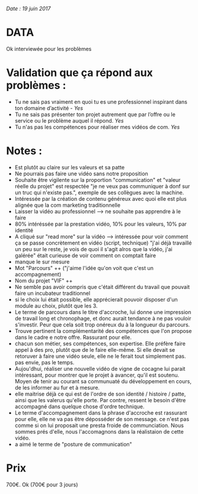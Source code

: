 *Date : 19 juin 2017*

# DATA
Ok interviewée pour les problèmes

# Validation que ça répond aux problèmes :  
- Tu ne sais pas vraiment en quoi tu es une professionnel inspirant dans ton domaine d’activité - *Yes*
- Tu ne sais pas présenter ton projet autrement que par l’offre ou le service ou le problème auquel il répond. *Yes*
- Tu n'as pas les compétences pour réaliser mes vidéos de com. *Yes*

# Notes :
- Est plutôt au claire sur les valeurs et sa patte 
- Ne pourrais pas faire une vidéo sans notre proposition
- Souhaite être vigilente sur la proportion "communication" et "valeur réelle du projet" est respectée "je ne veux pas communiquer à donf sur un truc qui n'existe pas.", exemple de ses collègues avec la machine.
- Intéressée par la création de contenu généreux avec quoi elle est plus alignée que la com marketing traditionnelle
- Laisser la vidéo au professionnel --> ne souhaite pas apprendre à le faire
- 80% intéréssée par la prestation vidéo, 10% pour les valeurs, 10% par identité
- A cliqué sur "read more" sur la vidéo --> intéressée pour voir comment ça se passe concrètement en vidéo (script, technique) "j'ai déjà travaillé un peu sur le reste, 
je vois de quoi il s'agit alros que la vidéo, j'ai galérée" était curieuse de voir comment on comptait faire
- manque le sur mesure
- Mot "Parcours" ++ ("j'aime l'idée qu'on voit que c'est un accompagnement)
- Nom du projet "VIF" ++
- Ne semble pas avoir compris que c'était différent du travail que pouvait faire un incubateur traditionnel
- si le choix lui était possible, elle apprécierait pouvoir disposer d'un module au choix, plutôt que les 3.
- Le terme de parcours dans le titre d'accroche, lui donne une impression de travail long et chronophage, et donc aurait tendance à ne pas vouloir s'investir. Peur que cela soit trop onéreux du à la longueur du parcours.
- Trouve pertinent la complémentarité des compétences que l'on propose dans le cadre e notre offre. Rassurant pour elle.
- chacun son métier, ses compétences, son expertise. Elle préfère faire appel à des pro, plutôt que de le faire elle-même. Si elle devait se retoruver à faire une vidéo seule, elle ne le ferait tout simplement pas. pas envie, pas le temps.
- Aujou'dhui, réaliser une nouvelle vidéo de vigne de cocagne lui parait intéressant, pour montrer que le projet à avancer, qu'il est soutenu. Moyen de tenir au courant sa communuaté du développement en cours, de les informer au fur et à mesure.
- elle maitrise déjà ce qui est de l'ordre de son identité / histoire / patte, ainsi que les valerus qu'elle porte. Par contre, ressent le besoin d'être accompagné dans quelque chose d'ordre technique. 
- Le terme d'accompagnement dans la phrase d'accroche est rassurant pour elle, elle ne va pas être déposséder de son message. ce n'est pas comme si on lui proposait une presta froide de communciation. Nous sommes prés d'elle, nous l'accomagnons dans la réalistaion de cette vidéo.
- a aimé le terme de "posture de communication"



# Prix
700€. Ok (700€ pour 3 jours)
